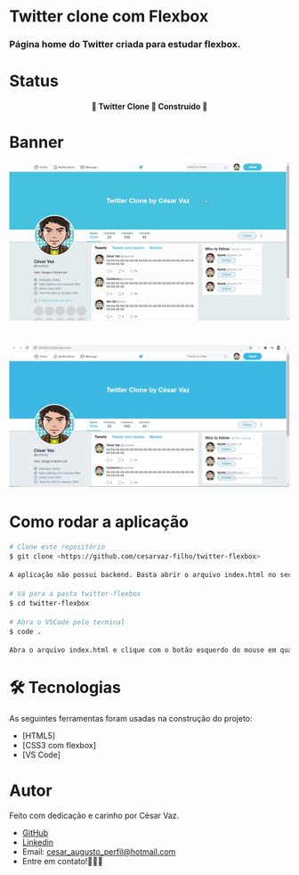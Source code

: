 # Twitter clone com Flexbox

### Página home do Twitter criada para estudar flexbox.

# Status
<h4 align="center"> 
	🚧  Twitter Clone 🚀 Construído  🚧
</h4>

# Banner

![](/screenshots/twitter_gif.gif)
<h1 align="center">
  <img alt="Twitter-Clone" title="Twitter Clone" src="/screenshots/twitter.png" />
</h1>

# Como rodar a aplicação

```bash
# Clone este repositório
$ git clone <https://github.com/cesarvaz-filho/twitter-flexbox>

A aplicação não possui backend. Basta abrir o arquivo index.html no seu navegador. Se você tem o VSCode instaldo e quer uusar a extensão Live Server para rodar sigo a orientação abaixo.

# Vá para a pasta twitter-flexbox
$ cd twitter-flexbox

# Abra o VSCode pelo terminal
$ code .

Abra o arquivo index.html e clique com o botão esquerdo do mouse em qualquer lugar do código. No menu que abir clique em "Open with Live Server"
```

# 🛠 Tecnologias

As seguintes ferramentas foram usadas na construção do projeto:

- [HTML5]
- [CSS3 com flexbox]
- [VS Code]

# Autor

Feito com dedicação e carinho por César Vaz.
- [GitHub](https://github.com/cesarvaz-filho)
- [Linkedin](https://www.linkedin.com/in/cesar-vaz-059667175/)
- Email: cesar_augusto_perfil@hotmail.com
- Entre em contato!👋🏽🚀
